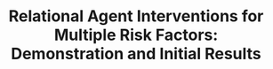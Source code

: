 ---
name: "Relational Agent Interventions for Multiple Risk Factors"
title: "Relational Agent Interventions for Multiple Risk Factors: Demonstration and Initial Results"
journal: "journal name" 
project: ["Online Tailored Interventions & Relational Agents for Exercise and Sun Protection (Project RAISE)"]
event: "Psychology & Health, 24, 403"
authors:
- name: "Velicer, W."
- name: "Bickmore, T."
- name: "Blissmer, B."
- name: "Redding, C."
- name: "Johnson, J."
- name: "Meier, K."
- name: "Zaffini, J."
year: 2009
resources: null
external_url: null
draft: false 
headless: true
---